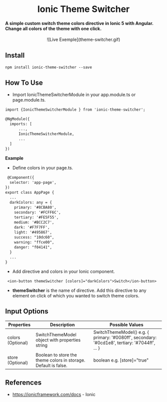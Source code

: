 <h1 align="center">Ionic Theme Switcher</h1>
<h4>A simple custom switch theme colors directive in Ionic 5 with Angular. Change all colors of the theme with one click.</h4>
<p align="center">
![Live Exemple](theme-switcher.gif)
 </p>

 <h2>Install</h2>
 
```
npm install ionic-theme-switcher --save

```
<h2>How To Use</h2>

- Import IonicThemeSwitcherModule in your app.module.ts or page.module.ts.
```
import {IonicThemeSwitcherModule } from 'ionic-theme-switcher';
```
```
@NgModule({
  imports: [
      ...,
      IonicThemeSwitcherModule,
      ...
  ]
})
```

**Example**

 - Define colors in your page.ts.
```
 @Component({
  selector: 'app-page',
})
export class AppPage {
  ...
  darkColors: any = {
    primary: '#8CBA80',
    secondary: '#FCFF6C',
    tertiary: '#FE5F55',
    medium: '#BCC2C7',
    dark: '#F7F7FF',
    light: '#495867',
    success: "10dc60",
    warning: "ffce00",
    danger: "f04141",
  }
  ...
}

```
 - Add directive and colors in your Ionic component.
```
 <ion-button themeSwitcher [colors]="darkColors">Switch</ion-button>
```
- **themeSwitcher** is the name of directive. Add this directive to any element on click of which you wanted to switch theme colors.

<h2>Input Options</h2>

Properties | Description | Possible Values
---|---|---
colors (Optional)| SwitchThemeModel object with properties string | SwitchThemeModel() e.g. { primary: '#0080ff', secondary: '#0cd1e8', tertiary: '#7044ff', ... }
store (Optional)| Boolean to store the theme colors in storage. Default is false. | boolean e.g. [store]="true"

<h2>References</h2>

* https://ionicframework.com/docs - Ionic


